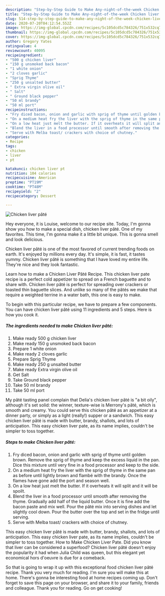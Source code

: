 ```yaml
---
description: "Step-by-Step Guide to Make Any-night-of-the-week Chicken liver pâté"
title: "Step-by-Step Guide to Make Any-night-of-the-week Chicken liver pâté"
slug: 514-step-by-step-guide-to-make-any-night-of-the-week-chicken-liver-pate
date: 2020-07-20T04:12:54.552Z
image: https://img-global.cpcdn.com/recipes/5c105dcd5c784326/751x532cq70/chicken-liver-pate-recipe-main-photo.jpg
thumbnail: https://img-global.cpcdn.com/recipes/5c105dcd5c784326/751x532cq70/chicken-liver-pate-recipe-main-photo.jpg
cover: https://img-global.cpcdn.com/recipes/5c105dcd5c784326/751x532cq70/chicken-liver-pate-recipe-main-photo.jpg
author: Gregory Yates
ratingvalue: 4
reviewcount: 40095
recipeingredient:
- "500 g chicken liver"
- "150 g unsmoked back bacon"
- "1 white onion"
- "2 cloves garlic"
- "Sprig Thyme"
- "250 g unsalted butter"
- " Extra virgin olive oil"
- " Salt"
- " Ground black pepper"
- "50 ml brandy"
- "50 ml port"
recipeinstructions:
- "Fry diced bacon, onion and garlic with sprig of thyme until golden brown. Remove the sprig of thyme and keep the excess liquid in the pan. Dice this mixture until very fine in a food processor and keep to the side."
- "On a medium heat fry the liver with the sprig of thyme in the same pan as before until lightly brown and flambé with the brandy. Once the flames have gone add the port and season well."
- "On a low heat just melt the butter. If it overheats it will split and it will be spoilt."
- "Blend the liver in a food processor until smooth after removing the thyme. Gradually add half of the liquid butter. Once it is fine add the bacon paste and mix well. Pour the pâté mix into serving dishes and let slightly cool down. Pour the butter over the top and set in the fridge until serving."
- "Serve with Melba toast/ crackers with choice of chutney."
categories:
- Recipe
tags:
- chicken
- liver
- pt

katakunci: chicken liver pt 
nutrition: 104 calories
recipecuisine: American
preptime: "PT19M"
cooktime: "PT48M"
recipeyield: "2"
recipecategory: Dessert

---
```



![Chicken liver pâté](https://img-global.cpcdn.com/recipes/5c105dcd5c784326/751x532cq70/chicken-liver-pate-recipe-main-photo.jpg)

Hey everyone, it is Louise, welcome to our recipe site. Today, I'm gonna show you how to make a special dish, chicken liver pâté. One of my favorites. This time, I'm gonna make it a little bit unique. This is gonna smell and look delicious.

Chicken liver pâté is one of the most favored of current trending foods on earth. It's enjoyed by millions every day. It's simple, it is fast, it tastes yummy. Chicken liver pâté is something that I have loved my entire life. They're nice and they look fantastic.

Learn how to make a Chicken Liver Pâté Recipe. This chicken liver pate recipe is a perfect cold appetizer to spread on a French baguette and to share with. Chicken liver pâté is perfect for spreading over crackers or toasted thin baguette slices. And unlike so many of the pâtés we make that require a weighted terrine in a water bath, this one is easy to make.


To begin with this particular recipe, we have to prepare a few components. You can have chicken liver pâté using 11 ingredients and 5 steps. Here is how you cook it.

<!--inarticleads1-->

##### The ingredients needed to make Chicken liver pâté:

1. Make ready 500 g chicken liver
1. Make ready 150 g unsmoked back bacon
1. Prepare 1 white onion
1. Make ready 2 cloves garlic
1. Prepare Sprig Thyme
1. Make ready 250 g unsalted butter
1. Make ready  Extra virgin olive oil
1. Get  Salt
1. Take  Ground black pepper
1. Take 50 ml brandy
1. Take 50 ml port


My pâté tasting panel complain that Delia&#39;s chicken liver pâté is &#34;a bit oily&#34;, although it&#39;s set solid: the winner, texture-wise is Merrony&#39;s pâté, which is smooth and creamy. You could serve this chicken pâté as an appetizer at a dinner party, or simply as a light (really!) supper or a sandwich. This easy chicken liver pâté is made with butter, brandy, shallots, and lots of anticipation. This easy chicken liver pate, as its name implies, couldn&#39;t be simpler to toss together. 

<!--inarticleads2-->

##### Steps to make Chicken liver pâté:

1. Fry diced bacon, onion and garlic with sprig of thyme until golden brown. Remove the sprig of thyme and keep the excess liquid in the pan. Dice this mixture until very fine in a food processor and keep to the side.
1. On a medium heat fry the liver with the sprig of thyme in the same pan as before until lightly brown and flambé with the brandy. Once the flames have gone add the port and season well.
1. On a low heat just melt the butter. If it overheats it will split and it will be spoilt.
1. Blend the liver in a food processor until smooth after removing the thyme. Gradually add half of the liquid butter. Once it is fine add the bacon paste and mix well. Pour the pâté mix into serving dishes and let slightly cool down. Pour the butter over the top and set in the fridge until serving.
1. Serve with Melba toast/ crackers with choice of chutney.


This easy chicken liver pâté is made with butter, brandy, shallots, and lots of anticipation. This easy chicken liver pate, as its name implies, couldn&#39;t be simpler to toss together. How to Make Chicken Liver Pate. Did you know that liver can be considered a superfood? Chicken liver pâté doesn&#39;t enjoy the popularity it had when Julia Child was queen, but this elegant yet economical hors d&#39;oeuvre is due for a comeback. 

So that is going to wrap it up with this exceptional food chicken liver pâté recipe. Thank you very much for reading. I'm sure you will make this at home. There's gonna be interesting food at home recipes coming up. Don't forget to save this page on your browser, and share it to your family, friends and colleague. Thank you for reading. Go on get cooking!

